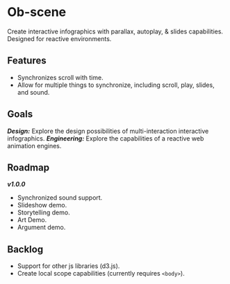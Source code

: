 # Ob-scene
Create interactive infographics with parallax, autoplay, & slides capabilities. Designed for reactive environments.

## Features
* Synchronizes scroll with time.
* Allow for multiple things to synchronize, including scroll, play, slides, and sound.

## Goals
***Design:*** Explore the design possibilities of multi-interaction interactive infographics.
***Engineering:*** Explore the capabilities of a reactive web animation engines.

## Roadmap
***v1.0.0***
* Synchronized sound support.
* Slideshow demo.
* Storytelling demo.
* Art Demo.
* Argument demo.

## Backlog
* Support for other js libraries (d3.js).
* Create local scope capabilities (currently requires `<body>`).
